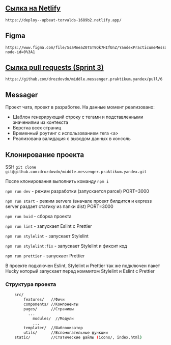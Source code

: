 ## [Сылка на Netlify](https://deploy--upbeat-torvalds-1689b2.netlify.app)
    https://deploy--upbeat-torvalds-1689b2.netlify.app/
    
## Figma
    https://www.figma.com/file/SsaMneaZ0TST9Qk7HIfUnZ/YandexPracticumeMessage?node-id=0%3A1
    
## [Сылка pull requests (Sprint 3)](https://github.com/drozdovdn/middle.messenger.praktikum.yandex/pull/6)
    https://github.com/drozdovdn/middle.messenger.praktikum.yandex/pull/6

## Messager
Проект чата, проект в разработке.
На данные момент реализовано:
- Шаблон генерирующий строку с тегами и подставленными значениями из контекста
- Верстка всех страниц
- Временный роутинг с использованием тега \<a>
- Реализована  валидация с выводом данных в консоль

## Клонирование проекта
SSH `git clone git@github.com:drozdovdn/middle.messenger.praktikum.yandex.git`

После клонирования выполнить команду `npm i`

`npm run dev` - режим разработки (запускается parcel) PORT=3000

`npm run start` - режим servera (вначале проект билдится и express server раздает статику из папки dist) PORT=3000

`npm run buid` - сборка проекта

`npm run lint` - запускает Eslint c Prettier 

`npm run stylelint` - запускает Stylelint

`npm run stylelint:fix` - запускает Stylelint и фиксит код

`npm run prettier` - запускает Prettier 


  В проекте подключен Eslint, Stylelint и Prettier так же подключен пакет Hucky
  который запускает перед коммитом Stylelint и Eslint c Prettier


### Структура проекта

```bash
    src/
        features/   //Фичи 
        components/ //Компоненты
        pages/      //Страницы
          ...
            modules/  //Модули
            ...
        templater/  //Шаблонизатор
        utils/      //Вспомогательные функции
    static/         //Статические файлы (icons/, index.html)   
```

